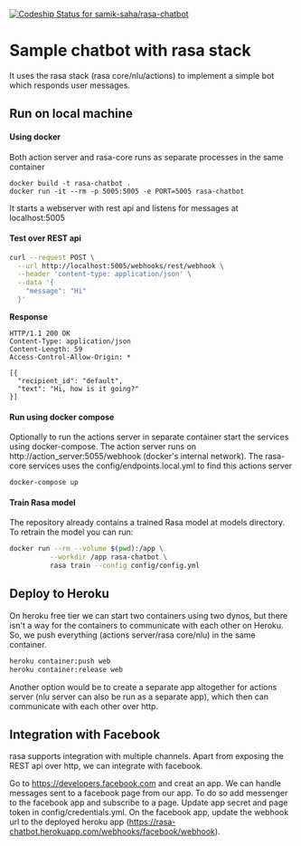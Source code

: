 [ ![Codeship Status for samik-saha/rasa-chatbot](https://app.codeship.com/projects/6476d760-e5f7-0136-cc6f-426618709d8e/status?branch=master)](https://app.codeship.com/projects/319332)

# Sample chatbot with rasa stack

It uses the rasa stack (rasa core/nlu/actions) to implement a simple bot which responds user messages.

## Run on local machine

#### Using docker
Both action server and rasa-core runs as separate processes in the same container
```
docker build -t rasa-chatbot .
docker run -it --rm -p 5005:5005 -e PORT=5005 rasa-chatbot
```
It starts a webserver with rest api and listens for messages at localhost:5005

#### Test over REST api

```bash
curl --request POST \
  --url http://localhost:5005/webhooks/rest/webhook \
  --header 'content-type: application/json' \
  --data '{
    "message": "Hi"
  }'
```
**Response**
```http
HTTP/1.1 200 OK
Content-Type: application/json
Content-Length: 59
Access-Control-Allow-Origin: *

[{
  "recipient_id": "default",
  "text": "Hi, how is it going?"
}]
```

#### Run using docker compose
Optionally to run the actions server in separate container start the services using docker-compose. The action server runs on http://action_server:5055/webhook (docker's internal network). The rasa-core services uses the config/endpoints.local.yml to find this actions server

```
docker-compose up
```
#### Train Rasa model
The repository already contains a trained Rasa model at models directory. To retrain the model you can run:
```bash
docker run --rm --volume $(pwd):/app \
          --workdir /app rasa-chatbot \
          rasa train --config config/config.yml
```

## Deploy to Heroku
On heroku free tier we can start two containers using two dynos, but there isn't a way for the containers to communicate with each other on Heroku. So, we push everything (actions server/rasa core/nlu) in the same container.

```bash
heroku container:push web
heroku container:release web
```

Another option would be to create a separate app altogether for actions server (nlu server can also be run as a separate app), which then can communicate with each other over http.

## Integration with Facebook
rasa supports integration with multiple channels. Apart from exposing the REST api over http, we can integrate with facebook. 

Go to https://developers.facebook.com and creat an app. We can handle messages sent to a facebook page from our app. To do so add messenger to the facebook app and subscribe to a page. Update app secret and page token in config/credentials.yml. On the facebook app, update the webhook url to the deployed heroku app (https://rasa-chatbot.herokuapp.com/webhooks/facebook/webhook).


